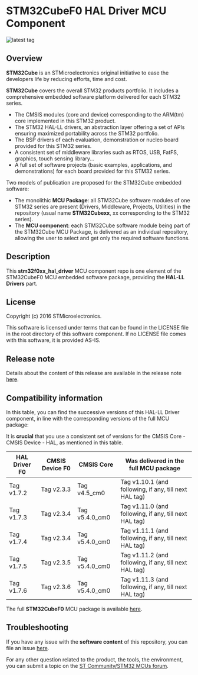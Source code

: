 # STM32CubeF0 HAL Driver MCU Component

![latest tag](https://img.shields.io/github/v/tag/STMicroelectronics/stm32f0xx_hal_driver.svg?color=brightgreen)

## Overview

**STM32Cube** is an STMicroelectronics original initiative to ease the developers life by reducing efforts, time and cost.

**STM32Cube** covers the overall STM32 products portfolio. It includes a comprehensive embedded software platform delivered for each STM32 series.
   * The CMSIS modules (core and device) corresponding to the ARM(tm) core implemented in this STM32 product.
   * The STM32 HAL-LL drivers, an abstraction layer offering a set of APIs ensuring maximized portability across the STM32 portfolio.
   * The BSP drivers of each evaluation, demonstration or nucleo board provided for this STM32 series.
   * A consistent set of middleware libraries such as RTOS, USB, FatFS, graphics, touch sensing library...
   * A full set of software projects (basic examples, applications, and demonstrations) for each board provided for this STM32 series.

Two models of publication are proposed for the STM32Cube embedded software:
   * The monolithic **MCU Package**: all STM32Cube software modules of one STM32 series are present (Drivers, Middleware, Projects, Utilities) in the repository (usual name **STM32Cubexx**, xx corresponding to the STM32 series).
   * The **MCU component**: each STM32Cube software module being part of the STM32Cube MCU Package, is delivered as an individual repository, allowing the user to select and get only the required software functions.

## Description

This **stm32f0xx_hal_driver** MCU component repo is one element of the STM32CubeF0 MCU embedded software package, providing the **HAL-LL Drivers** part.

## License

Copyright (c) 2016 STMicroelectronics.

This software is licensed under terms that can be found in the LICENSE file in the root directory of this software component.
If no LICENSE file comes with this software, it is provided AS-IS.

## Release note

Details about the content of this release are available in the release note [here](https://htmlpreview.github.io/?https://github.com/STMicroelectronics/stm32f0xx_hal_driver/blob/master/Release_Notes.html).

## Compatibility information

In this table, you can find the successive versions of this HAL-LL Driver component, in line with the corresponding versions of the full MCU package:

It is **crucial** that you use a consistent set of versions for the CMSIS Core - CMSIS Device - HAL, as mentioned in this table.

HAL Driver F0 | CMSIS Device F0 | CMSIS Core | Was delivered in the full MCU package
------------- | --------------- | ---------- | -------------------------------------
Tag v1.7.2 | Tag v2.3.3 | Tag v4.5_cm0 | Tag v1.10.1 (and following, if any, till next HAL tag)
Tag v1.7.3 | Tag v2.3.4 | Tag v5.4.0_cm0 | Tag v1.11.0 (and following, if any, till next HAL tag)
Tag v1.7.4 | Tag v2.3.4 | Tag v5.4.0_cm0 | Tag v1.11.1 (and following, if any, till next HAL tag)
Tag v1.7.5 | Tag v2.3.5 | Tag v5.4.0_cm0 | Tag v1.11.2 (and following, if any, till next HAL tag)
Tag v1.7.6 | Tag v2.3.6 | Tag v5.4.0_cm0 | Tag v1.11.3 (and following, if any, till next HAL tag)

The full **STM32CubeF0** MCU package is available [here](https://github.com/STMicroelectronics/STM32CubeF0).

## Troubleshooting

If you have any issue with the **software content** of this repository, you can file an issue [here](https://github.com/STMicroelectronics/stm32f0xx_hal_driver/issues/new/choose).

For any other question related to the product, the tools, the environment, you can submit a topic on the [ST Community/STM32 MCUs forum](https://community.st.com/s/topic/0TO0X000000BSqSWAW/stm32-mcus).
